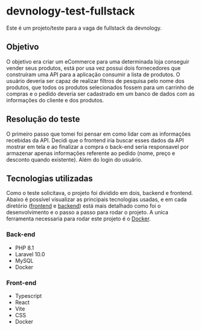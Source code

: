 # devnology-test-fullstack

Este é um projeto/teste para a vaga de fullstack da devnology.

## Objetivo

O objetivo era criar um eCommerce para uma determinada loja conseguir vender seus produtos, está por usa vez possui dois fornecedores que construíram uma API para a aplicação consumir a lista de produtos. O usuário deveria ser capaz de realizar filtros de pesquisa pelo nome dos produtos, que todos os produtos selecionados fossem para um carrinho de compras e o pedido deveria ser cadastrado em um banco de dados com as informações do cliente e dos produtos.

## Resolução do teste

O primeiro passo que tomei foi pensar em como lidar com as informações recebidas da API. Decidi que o frontend iria buscar esses dados da API mostrar em tela e ao finalizar a compra o back-end seria responsavel por armazenar apenas informações referente ao pedido (nome, preço e desconto quando existente). Além do login do usuário.

## Tecnologias utilizadas

Como o teste solicitava, o projeto foi dividido em dois, backend e frontend. Abaixo é possível visualizar as principais tecnologias usadas, e em cada diretório ([frontend](https://github.com/mateusgiroletti/devnology-test-fullstack/tree/main/frontend) e [backend](https://github.com/mateusgiroletti/devnology-test-fullstack/tree/main/backend)) está mais detalhado como foi o desenvolvimento e o passo a passo para rodar o projeto. A unica ferramenta necessaria para rodar este projeto é o [Docker](https://www.docker.com/).

### Back-end

<ul>
   <li>PHP 8.1</li>
   <li>Laravel 10.0</li>
   <li>MySQL</li>
   <li>Docker</li>
</ul>

### Front-end

<ul>
   <li>Typescript</li>
   <li>React</li>
   <li>Vite</li>
   <li>CSS</li>
   <li>Docker</li>
</ul>
